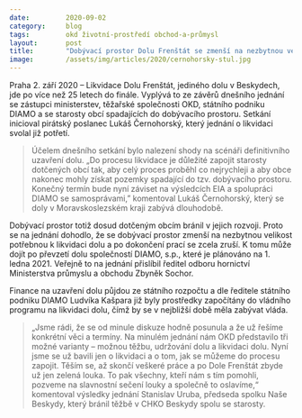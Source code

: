 ```yaml
---
date:         2020-09-02
category:     blog
tags:         okd životní-prostředí obchod-a-průmysl
layout:       post
title:        "Dobývací prostor Dolu Frenštát se zmenší na nezbytnou velikost potřebnou k jeho likvidaci, slíbili ve Sněmovně zástupci státu"
image:        /assets/img/articles/2020/cernohorsky-stul.jpg
--- 
```




 

Praha 2. září 2020 – Likvidace Dolu Frenštát, jediného dolu v Beskydech, jde po více než 25 letech do finále. Vyplývá to ze závěrů dnešního jednání se zástupci ministerstev, těžařské společnosti OKD, státního podniku DIAMO a se starosty obcí spadajících do dobývacího prostoru. Setkání inicioval pirátský poslanec Lukáš Černohorský, který jednání o likvidaci svolal již potřetí. 

> Účelem dnešního setkání bylo nalezení shody na scénáři definitivního uzavření dolu. „Do procesu likvidace je důležité zapojit starosty dotčených obcí tak, aby celý proces proběhl co nejrychleji a aby obce nakonec mohly získat pozemky spadající do tzv. dobývacího prostoru. Konečný termín bude nyní záviset na výsledcích EIA a spolupráci DIAMO se samosprávami,” komentoval Lukáš Černohorský, který se doly v Moravskoslezském kraji zabývá dlouhodobě. 

Dobývací prostor totiž dosud dotčeným obcím bránil v jejich rozvoji. Proto se na jednání dohodlo, že se dobývací prostor zmenší na nezbytnou velikost potřebnou k likvidaci dolu a po dokončení prací se zcela zruší. K tomu může dojít po převzetí dolu společností DIAMO, s.p., které je plánováno na 1. ledna 2021. Veřejně to na jednání přislíbil ředitel odboru hornictví Ministerstva průmyslu a obchodu Zbyněk Sochor.

Finance na uzavření dolu půjdou ze státního rozpočtu a dle ředitele státního podniku DIAMO Ludvíka Kašpara již byly prostředky započítány do vládního programu na likvidaci dolu, čímž by se v nejbližší době měla zabývat vláda.  

> „Jsme rádi, že se od minule diskuze hodně posunula a že už řešíme konkrétní věci a termíny. Na minulém jednání nám OKD představilo tři možné varianty – možnou těžbu, udržování dolu a likvidaci dolu. Nyní jsme se už bavili jen o likvidaci a o tom, jak se můžeme do procesu zapojit. Těším se, až skončí veškeré práce a po Dole Frenštát zbyde už jen zelená louka. To pak všechny, kteří nám s tím pomohli, pozveme na slavnostní sečení louky a společně to oslavíme,“ komentoval výsledky jednání Stanislav Uruba, předseda spolku Naše Beskydy, který bránil těžbě v CHKO Beskydy spolu se starosty.
